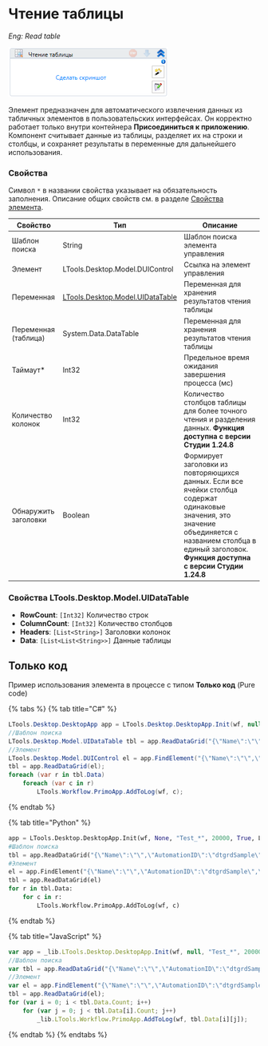 # Чтение таблицы

*Eng: Read table*

![](<../../../.gitbook/assets/image (93).png>)

Элемент предназначен для автоматического извлечения данных из табличных элементов в пользовательских интерфейсах. Он корректно работает только внутри контейнера **Присоединиться к приложению**. Компонент считывает данные из таблицы, разделяет их на строки и столбцы, и сохраняет результаты в переменные для дальнейшего использования. 


### Свойства

Символ `*` в названии свойства указывает на обязательность заполнения. Описание общих свойств см. в разделе [Свойства элемента](https://docs.primo-rpa.ru/primo-rpa/primo-studio/process/elements#svoistva-elementa).

| Свойство             | Тип                                                          | Описание                                           |
| -------------------- | ------------------------------------------------------------ | -------------------------------------------------- |
| Шаблон поиска        | String                                                       | Шаблон поиска элемента управления                  |
| Элемент              | LTools.Desktop.Model.DUIControl                              | Ссылка на элемент управления                       |
| Переменная           | [LTools.Desktop.Model.UIDataTable](datatypes/uidatatable.md) | Переменная для хранения результатов чтения таблицы |
| Переменная (таблица) | System.Data.DataTable                                        | Переменная для хранения результатов чтения таблицы |
| Таймаут\*            | Int32                                                        | Предельное время ожидания завершения процесса (мс) |
| Количество колонок   | Int32                                                        | Количество столбцов таблицы для более точного чтения и разделения данных.  **Функция доступна с версии Студии 1.24.8** |
| Обнаружить заголовки | Boolean                                                      | Формирует заголовки из повторяющихся данных. Если все ячейки столбца содержат одинаковые значения, это значение объединяется с названием столбца в единый заголовок. **Функция доступна с версии Студии 1.24.8**|

### Свойства LTools.Desktop.Model.UIDataTable

- **RowCount**: `[Int32]` Количество строк
- **ColumnCount**: `[Int32]` Количество столбцов
- **Headers**: `[List<String>]` Заголовки колонок
- **Data**: `[List<List<String>>]` Данные таблицы

## Только код

Пример использования элемента в процессе с типом **Только код** (Pure code)

{% tabs %}
{% tab title="C#" %}
```csharp
LTools.Desktop.DesktopApp app = LTools.Desktop.DesktopApp.Init(wf, null, "Test_*", 20000, true, LTools.Desktop.Model.DesktopTypes.UIAUTOMATION);
//Шаблон поиска
LTools.Desktop.Model.UIDataTable tbl = app.ReadDataGrid("{\"Name\":\"\",\"AutomationID\":\"dtgrdSample\",\"ClassName\":\"DataGrid\",\"AUIProperties\":[],\"TextSearchMode\":0,\"IsRoot\":false,\"IsQuickSearch\":false}");
//Элемент
LTools.Desktop.Model.DUIControl el = app.FindElement("{\"Name\":\"\",\"AutomationID\":\"dtgrdSample\",\"ClassName\":\"DataGrid\",\"AUIProperties\":[],\"TextSearchMode\":0,\"IsRoot\":false,\"IsQuickSearch\":false}");
tbl = app.ReadDataGrid(el);
foreach (var r in tbl.Data)
	foreach (var c in r)
		LTools.Workflow.PrimoApp.AddToLog(wf, c);
```
{% endtab %}

{% tab title="Python" %}
```python
app = LTools.Desktop.DesktopApp.Init(wf, None, "Test_*", 20000, True, LTools.Desktop.Model.DesktopTypes.UIAUTOMATION)
#Шаблон поиска
tbl = app.ReadDataGrid("{\"Name\":\"\",\"AutomationID\":\"dtgrdSample\",\"ClassName\":\"DataGrid\",\"AUIProperties\":[],\"TextSearchMode\":0,\"IsRoot\":false,\"IsQuickSearch\":false}")
#Элемент
el = app.FindElement("{\"Name\":\"\",\"AutomationID\":\"dtgrdSample\",\"ClassName\":\"DataGrid\",\"AUIProperties\":[],\"TextSearchMode\":0,\"IsRoot\":false,\"IsQuickSearch\":false}")
tbl = app.ReadDataGrid(el)
for r in tbl.Data:
	for c in r:
		LTools.Workflow.PrimoApp.AddToLog(wf, c)
```
{% endtab %}

{% tab title="JavaScript" %}
```javascript
var app = _lib.LTools.Desktop.DesktopApp.Init(wf, null, "Test_*", 20000, true, _lib.LTools.Desktop.Model.DesktopTypes.UIAUTOMATION);
//Шаблон поиска
var tbl = app.ReadDataGrid("{\"Name\":\"\",\"AutomationID\":\"dtgrdSample\",\"ClassName\":\"DataGrid\",\"AUIProperties\":[],\"TextSearchMode\":0,\"IsRoot\":false,\"IsQuickSearch\":false}");
//Элемент
var el = app.FindElement("{\"Name\":\"\",\"AutomationID\":\"dtgrdSample\",\"ClassName\":\"DataGrid\",\"AUIProperties\":[],\"TextSearchMode\":0,\"IsRoot\":false,\"IsQuickSearch\":false}");
tbl = app.ReadDataGrid(el);
for (var i = 0; i < tbl.Data.Count; i++)
	for (var j = 0; j < tbl.Data[i].Count; j++)
		_lib.LTools.Workflow.PrimoApp.AddToLog(wf, tbl.Data[i][j]);
```
{% endtab %}
{% endtabs %}

